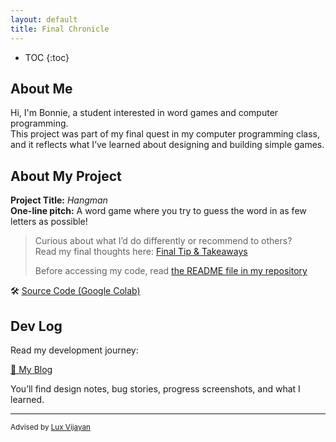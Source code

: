 ```yaml
---
layout: default
title: Final Chronicle
---
```


* TOC
{:toc}

## About Me

Hi, I'm Bonnie, a student interested in word games and computer programming.  
This project was part of my final quest in my computer programming class, and it reflects what I’ve learned about designing and building simple games.

## About My Project

**Project Title:** *Hangman*  
**One-line pitch:** A word game where you try to guess the word in as few letters as possible!

> Curious about what I’d do differently or recommend to others?  
> Read my final thoughts here: [Final Tip & Takeaways](_posts/2025-05-18-tip.md)
>
> Before accessing my code, read [the README file in my repository](https://github.com/bonnieweaver007/bonnieweaver007.github.io/blob/main/files/README.md)

🛠️ [Source Code (Google Colab)](https://colab.research.google.com/drive/1LZ0nXJ1Cd4d0rvwwiL3vqQbaqA39uZjr?usp=sharing)  

## Dev Log

Read my development journey:  

[📝 My Blog](blog.html)

You’ll find design notes, bug stories, progress screenshots, and what I learned.

---

<small>Advised by [Lux Vijayan](mailto:laxmiv2@illinois.edu)</small>
